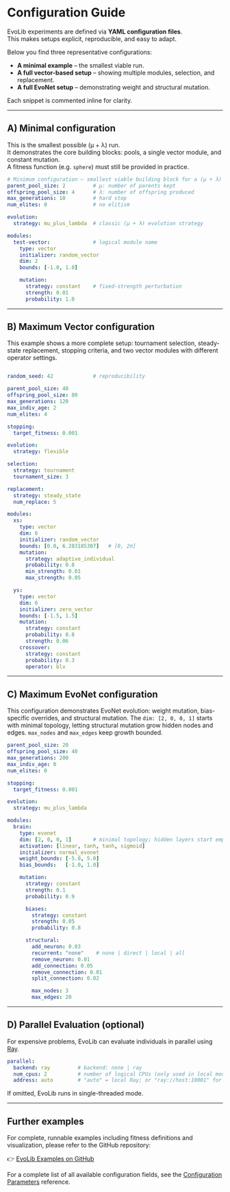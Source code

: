 # Configuration Guide

EvoLib experiments are defined via **YAML configuration files**.  
This makes setups explicit, reproducible, and easy to adapt.

Below you find three representative configurations:

- **A minimal example** – the smallest viable run.  
- **A full vector-based setup** – showing multiple modules, selection, and replacement.  
- **A full EvoNet setup** – demonstrating weight and structural mutation.  

Each snippet is commented inline for clarity.

---

## A) Minimal configuration

This is the smallest possible (μ + λ) run.  
It demonstrates the core building blocks: pools, a single vector module, and constant mutation.  
A fitness function (e.g. `sphere`) must still be provided in practice.

```yaml
# Minimum configuration — smallest viable building block for a (μ + λ) run.
parent_pool_size: 2         # μ: number of parents kept
offspring_pool_size: 4      # λ: number of offspring produced
max_generations: 10         # hard stop
num_elites: 0               # no elitism

evolution:
  strategy: mu_plus_lambda  # classic (μ + λ) evolution strategy

modules:
  test-vector:              # logical module name
    type: vector
    initializer: random_vector
    dim: 2
    bounds: [-1.0, 1.0]

    mutation:
      strategy: constant    # fixed-strength perturbation
      strength: 0.01
      probability: 1.0
```

---

## B) Maximum Vector configuration

This example shows a more complete setup: tournament selection, steady-state replacement, stopping criteria, and two vector modules with different operator settings.

```yaml

random_seed: 42             # reproducibility

parent_pool_size: 40
offspring_pool_size: 80
max_generations: 120
max_indiv_age: 2
num_elites: 4

stopping:
  target_fitness: 0.001

evolution:
  strategy: flexible

selection:
  strategy: tournament
  tournament_size: 3

replacement:
  strategy: steady_state
  num_replace: 5

modules:
  xs:
    type: vector
    dim: 6
    initializer: random_vector
    bounds: [0.0, 6.283185307]   # [0, 2π]
    mutation:
      strategy: adaptive_individual
      probability: 0.8
      min_strength: 0.01
      max_strength: 0.05

  ys:
    type: vector
    dim: 6
    initializer: zero_vector
    bounds: [-1.5, 1.5]
    mutation:
      strategy: constant
      probability: 0.8
      strength: 0.06
    crossover:
      strategy: constant
      probability: 0.3
      operator: blx

```

---

## C) Maximum EvoNet configuration

This configuration demonstrates EvoNet evolution: weight mutation, bias-specific overrides, and structural mutation.
The `dim: [2, 0, 0, 1]` starts with minimal topology, letting structural mutation grow hidden nodes and edges.
`max_nodes` and `max_edges` keep growth bounded.

```yaml
parent_pool_size: 20
offspring_pool_size: 40
max_generations: 200
max_indiv_age: 0
num_elites: 0

stopping:
  target_fitness: 0.001

evolution:
  strategy: mu_plus_lambda

modules:
  brain:
    type: evonet
    dim: [2, 0, 0, 1]       # minimal topology; hidden layers start empty
    activation: [linear, tanh, tanh, sigmoid]
    initializer: normal_evonet
    weight_bounds: [-5.0, 5.0]
    bias_bounds:   [-1.0, 1.0]

    mutation:
      strategy: constant
      strength: 0.1
      probability: 0.9

      biases:
        strategy: constant
        strength: 0.05
        probability: 0.8

      structural:
        add_neuron: 0.03
        recurrent: "none"    # none | direct | local | all
        remove_neuron: 0.01
        add_connection: 0.05
        remove_connection: 0.01
        split_connection: 0.02

        max_nodes: 3
        max_edges: 20

```

---

## D) Parallel Evaluation (optional)

For expensive problems, EvoLib can evaluate individuals in parallel using [Ray](https://www.ray.io/).

```yaml
parallel:
  backend: ray         # backend: none | ray
  num_cpus: 2          # number of logical CPUs (only used in local mode)
  address: auto        # "auto" = local Ray; or "ray://host:10001" for remote
```

If omitted, EvoLib runs in single-threaded mode.

---

## Further examples

For complete, runnable examples including fitness definitions and visualization,
please refer to the GitHub repository:

👉 [EvoLib Examples on GitHub](https://github.com/EvoLib/evo-lib/tree/main/examples)

For a complete list of all available configuration fields,
see the [Configuration Parameters](config_parameter.md) reference.
